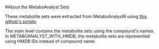 #About the MetaboAnalyst Sets

These metabolite sets were extracted from MetaboAnalystR using
[this github's scripts](https://github.com/cbragdon93/metaboAnalystLibraries/ "MetaboAnalystSetExtraction")

The main level contains the metabolite sets using the compound's names.
In METABOANALYST\_WITH\_HMDB, the metabolite sets are represented using
HMDB IDs instead of compound name. 
